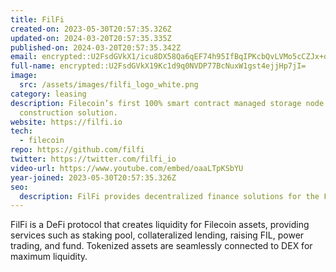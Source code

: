 ```yaml
---
title: FilFi
created-on: 2023-05-30T20:57:35.326Z
updated-on: 2024-03-20T20:57:35.335Z
published-on: 2024-03-20T20:57:35.342Z
email: encrypted::U2FsdGVkX1/icu8DX58Qa6qEF74h95IfBqIPKcbQvLVMo5cCZJx+qrCm5FCrkf2C
full-name: encrypted::U2FsdGVkX19Kc1d9q0NVDP77BcNuxW1gst4ejjHp7jI=
image:
  src: /assets/images/filfi_logo_white.png
category: leasing
description: Filecoin’s first 100% smart contract managed storage node joint
  construction solution.
website: https://filfi.io
tech:
  - filecoin
repo: https://github.com/filfi
twitter: https://twitter.com/filfi_io
video-url: https://www.youtube.com/embed/oaaLTpKSbYU
year-joined: 2023-05-30T20:57:35.326Z
seo:
  description: FilFi provides decentralized finance solutions for the Filecoin network.
---
```


FilFi is a DeFi protocol that creates liquidity for Filecoin assets, providing services such as staking pool, collateralized lending, raising FIL, power trading, and fund. Tokenized assets are seamlessly connected to DEX for maximum liquidity.
